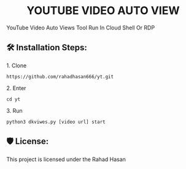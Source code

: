 <h1 align="center" id="title">YOUTUBE VIDEO AUTO VIEW</h1>

<p id="description">YouTube Video Auto Views Tool Run In Cloud Shell Or RDP</p>

<h2>🛠️ Installation Steps:</h2>

<p>1. Clone</p>

```
https://github.com/rahadhasan666/yt.git
```

<p>2. Enter</p>

```
cd yt
```

<p>3. Run</p>

```
python3 dkviwes.py [video url] start
```

<h2>🛡️ License:</h2>

This project is licensed under the Rahad Hasan
